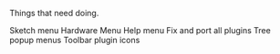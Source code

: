 Things that need doing.

Sketch menu
Hardware Menu
Help menu
Fix and port all plugins
Tree popup menus
Toolbar plugin icons
